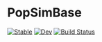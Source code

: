 # PopSimBase

[![Stable](https://img.shields.io/badge/docs-stable-blue.svg)](https://ArndtLab.github.io/PopSimBase.jl/stable/)
[![Dev](https://img.shields.io/badge/docs-dev-blue.svg)](https://ArndtLab.github.io/PopSimBase.jl/dev/)
[![Build Status](https://github.com/ArndtLab/PopSimBase.jl/actions/workflows/CI.yml/badge.svg?branch=main)](https://github.com/ArndtLab/PopSimBase.jl/actions/workflows/CI.yml?query=branch%3Amain)
